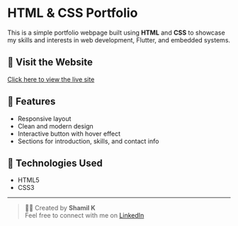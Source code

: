 # HTML & CSS Portfolio

This is a simple portfolio webpage built using **HTML** and **CSS** to showcase my skills and interests in web development, Flutter, and embedded systems.

## 🔗 Visit the Website
[Click here to view the live site](https://shamilslk.github.io/HTML_CSS_Portfolio/)

## 📌 Features
- Responsive layout
- Clean and modern design
- Interactive button with hover effect
- Sections for introduction, skills, and contact info

## 📁 Technologies Used
- HTML5
- CSS3

---

> 👨‍💻 Created by **Shamil K**  
> Feel free to connect with me on [LinkedIn](https://www.linkedin.com/in/shamil-k1/)
